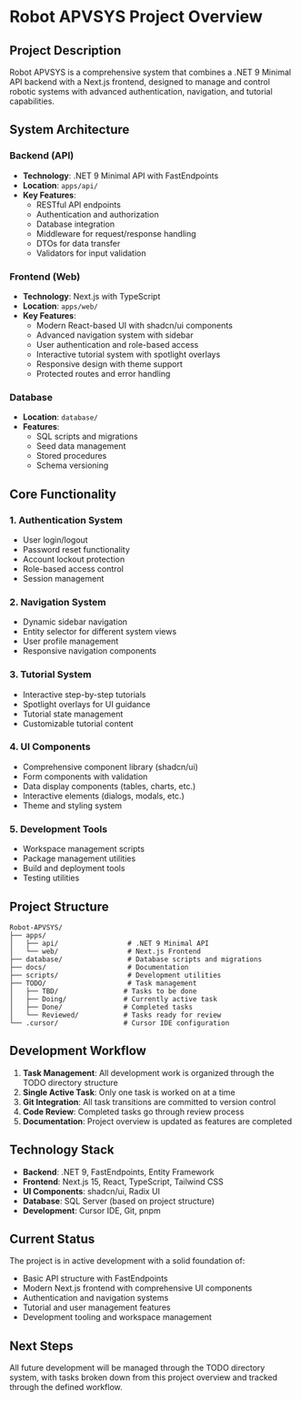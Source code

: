 # Robot APVSYS Project Overview

## Project Description

Robot APVSYS is a comprehensive system that combines a .NET 9 Minimal API backend with a Next.js frontend, designed to manage and control robotic systems with advanced authentication, navigation, and tutorial capabilities.

## System Architecture

### Backend (API)

- **Technology**: .NET 9 Minimal API with FastEndpoints
- **Location**: `apps/api/`
- **Key Features**:
  - RESTful API endpoints
  - Authentication and authorization
  - Database integration
  - Middleware for request/response handling
  - DTOs for data transfer
  - Validators for input validation

### Frontend (Web)

- **Technology**: Next.js with TypeScript
- **Location**: `apps/web/`
- **Key Features**:
  - Modern React-based UI with shadcn/ui components
  - Advanced navigation system with sidebar
  - User authentication and role-based access
  - Interactive tutorial system with spotlight overlays
  - Responsive design with theme support
  - Protected routes and error handling

### Database

- **Location**: `database/`
- **Features**:
  - SQL scripts and migrations
  - Seed data management
  - Stored procedures
  - Schema versioning

## Core Functionality

### 1. Authentication System

- User login/logout
- Password reset functionality
- Account lockout protection
- Role-based access control
- Session management

### 2. Navigation System

- Dynamic sidebar navigation
- Entity selector for different system views
- User profile management
- Responsive navigation components

### 3. Tutorial System

- Interactive step-by-step tutorials
- Spotlight overlays for UI guidance
- Tutorial state management
- Customizable tutorial content

### 4. UI Components

- Comprehensive component library (shadcn/ui)
- Form components with validation
- Data display components (tables, charts, etc.)
- Interactive elements (dialogs, modals, etc.)
- Theme and styling system

### 5. Development Tools

- Workspace management scripts
- Package management utilities
- Build and deployment tools
- Testing utilities

## Project Structure

```
Robot-APVSYS/
├── apps/
│   ├── api/                 # .NET 9 Minimal API
│   └── web/                 # Next.js Frontend
├── database/                # Database scripts and migrations
├── docs/                    # Documentation
├── scripts/                 # Development utilities
├── TODO/                    # Task management
│   ├── TBD/                # Tasks to be done
│   ├── Doing/              # Currently active task
│   ├── Done/               # Completed tasks
│   └── Reviewed/           # Tasks ready for review
└── .cursor/                # Cursor IDE configuration
```

## Development Workflow

1. **Task Management**: All development work is organized through the TODO directory structure
2. **Single Active Task**: Only one task is worked on at a time
3. **Git Integration**: All task transitions are committed to version control
4. **Code Review**: Completed tasks go through review process
5. **Documentation**: Project overview is updated as features are completed

## Technology Stack

- **Backend**: .NET 9, FastEndpoints, Entity Framework
- **Frontend**: Next.js 15, React, TypeScript, Tailwind CSS
- **UI Components**: shadcn/ui, Radix UI
- **Database**: SQL Server (based on project structure)
- **Development**: Cursor IDE, Git, pnpm

## Current Status

The project is in active development with a solid foundation of:

- Basic API structure with FastEndpoints
- Modern Next.js frontend with comprehensive UI components
- Authentication and navigation systems
- Tutorial and user management features
- Development tooling and workspace management

## Next Steps

All future development will be managed through the TODO directory system, with tasks broken down from this project overview and tracked through the defined workflow.
